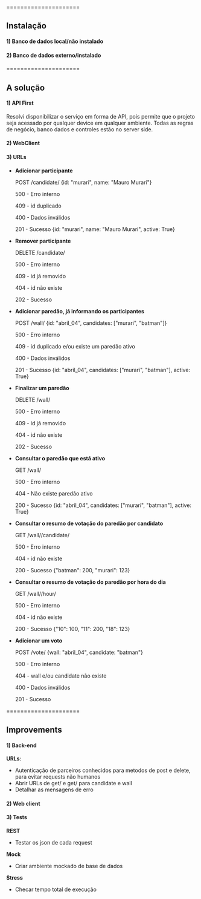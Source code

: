 =====================
## Instalação

#### 1) Banco de dados local/não instalado

#### 2) Banco de dados externo/instalado

=====================
## A solução

#### 1) API First
Resolvi disponibilizar o serviço em forma de API, pois permite que o projeto seja acessado por qualquer device em qualquer ambiente.
Todas as regras de negócio, banco dados e controles estão no server side.


#### 2) WebClient


#### 3) URLs
-  **Adicionar participante**

    POST /candidate/ {id: "murari", name: "Mauro Murari"}

    500 - Erro interno

    409 - id duplicado

    400 - Dados inválidos

    201 - Sucesso {id: "murari", name: "Mauro Murari", active: True}


-  **Remover participante**

    DELETE /candidate/<id>

    500 - Erro interno

    409 - id já removido

    404 - id não existe

    202 - Sucesso

-  **Adicionar paredão, já informando os participantes**

    POST /wall/ {id: "abril_04", candidates: ["murari", "batman"]}

    500 - Erro interno

    409 - id duplicado e/ou existe um paredão ativo

    400 - Dados inválidos

    201 - Sucesso {id: "abril_04", candidates: ["murari", "batman"], active: True}

-  **Finalizar um paredão**

    DELETE /wall/<id>

    500 - Erro interno

    409 - id já removido

    404 - id não existe

    202 - Sucesso

-  **Consultar o paredão que está ativo**

    GET /wall/

    500 - Erro interno

    404 - Não existe paredão ativo

    200 - Sucesso {id: "abril_04", candidates: ["murari", "batman"], active: True}

-  **Consultar o resumo de votação do paredão por candidato**

    GET /wall/<id>/candidate/

    500 - Erro interno

    404 - id não existe

    200 - Sucesso {"batman": 200, "murari": 123}

-  **Consultar o resumo de votação do paredão por hora do dia**

    GET /wall/<id>/hour/

    500 - Erro interno

    404 - id não existe

    200 - Sucesso {"10": 100, "11": 200, "18": 123}

-  **Adicionar um voto**

    POST /vote/ {wall: "abril_04", candidate: "batman"}

    500 - Erro interno

    404 - wall e/ou candidate não existe

    400 - Dados inválidos

    201 - Sucesso


=====================
## Improvements


#### 1) Back-end
**URLs**:
- Autenticação de parceiros conhecidos para metodos de post e delete, para evitar requests não humanos
- Abrir URLs de get/<id> e get/<all> para candidate e wall
- Detalhar as mensagens de erro


#### 2) Web client


#### 3) Tests
**REST**
- Testar os json de cada request

**Mock**
- Criar ambiente mockado de base de dados

**Stress**
- Checar tempo total de execução